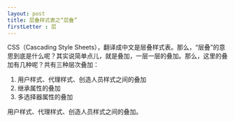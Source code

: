```yaml
---
layout: post
title: 层叠样式表之“层叠”
firstLetter : 层
---
```

<p>
	CSS（Cascading Style Sheets），翻译成中文是层叠样式表。那么，“层叠”的意思到底是什么呢？其实说简单点儿，就是叠加，一层一层的叠加。那么，这里的叠加有几种呢？共有三种层次叠加：
</p>
<p>
	<ol>
		<li>用户样式、代理样式、创造人员样式之间的叠加</li>
		<li>继承属性的叠加</li>
		<li>多选择器属性的叠加</li>
	</ol>
</p>
<p>
	<span class="b">
	用户样式、代理样式、创造人员样式之间的叠加。
	</span>
</p>